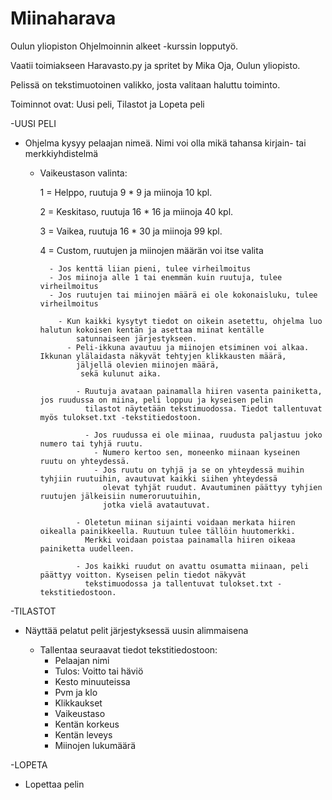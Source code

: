 # Miinaharava

Oulun yliopiston Ohjelmoinnin alkeet -kurssin lopputyö.

Vaatii toimiakseen Haravasto.py ja spritet by Mika Oja, Oulun yliopisto.

Pelissä on tekstimuotoinen valikko, josta valitaan haluttu toiminto.

Toiminnot ovat: Uusi peli, Tilastot ja Lopeta peli

-UUSI PELI
  
  - Ohjelma kysyy pelaajan nimeä. Nimi voi olla mikä tahansa kirjain- tai merkkiyhdistelmä
      
    - Vaikeustason valinta:

        1 = Helppo, ruutuja 9 * 9 ja miinoja 10 kpl.
        
        2 = Keskitaso, ruutuja 16 * 16 ja miinoja 40  kpl.
        
        3 = Vaikea, ruutuja 16 * 30 ja miinoja 99 kpl.
        
        4 = Custom, ruutujen ja miinojen määrän voi itse valita
        
            - Jos kenttä liian pieni, tulee virheilmoitus
            - Jos miinoja alle 1 tai enemmän kuin ruutuja, tulee virheilmoitus
            - Jos ruutujen tai miinojen määrä ei ole kokonaisluku, tulee virheilmoitus

              - Kun kaikki kysytyt tiedot on oikein asetettu, ohjelma luo halutun kokoisen kentän ja asettaa miinat kentälle 
                  satunnaiseen järjestykseen.
                - Peli-ikkuna avautuu ja miinojen etsiminen voi alkaa. Ikkunan ylälaidasta näkyvät tehtyjen klikkausten määrä, 
                  jäljellä olevien miinojen määrä, 
                   sekä kulunut aika.

                  - Ruutuja avataan painamalla hiiren vasenta painiketta, jos ruudussa on miina, peli loppuu ja kyseisen pelin 
                    tilastot näytetään tekstimuodossa. Tiedot tallentuvat myös tulokset.txt -tekstitiedostoon.

                    - Jos ruudussa ei ole miinaa, ruudusta paljastuu joko numero tai tyhjä ruutu. 
                      - Numero kertoo sen, moneenko miinaan kyseinen ruutu on yhteydessä.
                      - Jos ruutu on tyhjä ja se on yhteydessä muihin tyhjiin ruutuihin, avautuvat kaikki siihen yhteydessä 
                        olevat tyhjät ruudut. Avautuminen päättyy tyhjien ruutujen jälkeisiin numeroruutuihin, 
                        jotka vielä avatautuvat.

                  - Oletetun miinan sijainti voidaan merkata hiiren oikealla painikkeella. Ruutuun tulee tällöin huutomerkki.
                    Merkki voidaan poistaa painamalla hiiren oikeaa painiketta uudelleen.

                  - Jos kaikki ruudut on avattu osumatta miinaan, peli päättyy voitton. Kyseisen pelin tiedot näkyvät 
                    tekstimuodossa ja tallentuvat tulokset.txt -tekstitiedostoon.
        
-TILASTOT

  - Näyttää pelatut pelit järjestyksessä uusin alimmaisena

    - Tallentaa seuraavat tiedot tekstitiedostoon:
      - Pelaajan nimi
      - Tulos: Voitto tai häviö
      - Kesto minuuteissa
      - Pvm ja klo
      - Klikkaukset
      - Vaikeustaso
      - Kentän korkeus
      - Kentän leveys
      - Miinojen lukumäärä
      
-LOPETA
  - Lopettaa pelin


